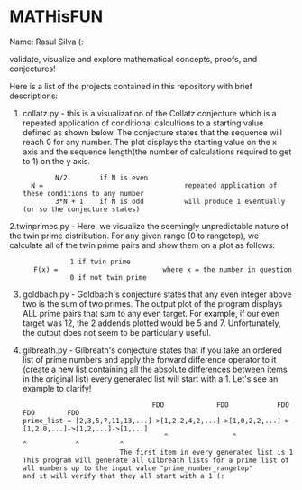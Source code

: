 # MATHisFUN
Name: Rasul Silva (:

validate, visualize and explore mathematical concepts, proofs, and conjectures!

Here is a list of the projects contained in this repository with brief descriptions:

1. collatz.py - this is a visualization of the Collatz conjecture which is a repeated application of conditional calcultions to a starting value defined as shown below. The conjecture states that the sequence will reach 0 for any number. The plot displays the starting value on the x axis and the sequence length(the number of calculations required to get to 1) on the y axis.
               
               N/2        if N is even       
         N =                                   repeated application of these conditions to any number 
               3*N + 1    if N is odd          will produce 1 eventually (or so the conjecture states)                                                  
               
2.twinprimes.py - Here, we visualize the seemingly unpredictable nature of the twin prime distribution. For any given range (0 to rangetop), we calculate all of the twin prime pairs and show them on a plot as follows:
               
                   1 if twin prime
          F(x) =                          where x = the number in question
                   0 if not twin prime
                   
3. goldbach.py - Goldbach's conjecture states that any even integer above two is the sum of two primes. The output plot of the program displays ALL prime pairs that sum to any even target. For example, if our even target was 12, the 2 addends plotted would be 5 and 7. Unfortunately, the output does not seem to be particularly useful.    
                 
4. gilbreath.py - Gilbreath's conjecture states that if you take an ordered list of prime numbers and apply the forward difference operator to it (create a new list containing all the absolute differences between items in the original list) every generated list will start with a 1. Let's see an example to clarify!

                                       FDO             FDO            FDO          FDO        FDO
       prime_list = [2,3,5,7,11,13,...]->[1,2,2,4,2,...]->[1,0,2,2,...]->[1,2,0,...]->[1,2,...]->[1,...]
                                          ^                ^              ^            ^          ^
                               The first item in every generated list is 1
       This program will generate all Gilbreath lists for a prime list of all numbers up to the input value "prime_number_rangetop"
       and it will verify that they all start with a 1 (:
                
 
                   
